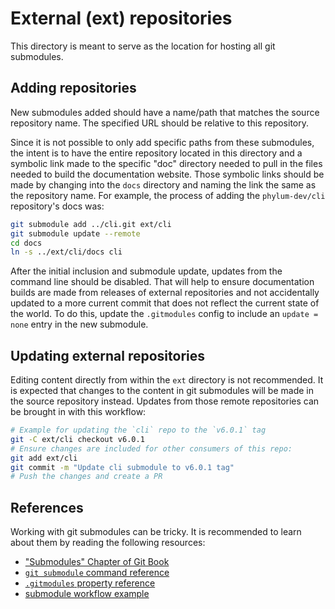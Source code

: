 # External (ext) repositories

This directory is meant to serve as the location for hosting all git submodules.

## Adding repositories

New submodules added should have a name/path that matches the source repository
name. The specified URL should be relative to this repository.

Since it is not possible to only add specific paths from these submodules, the
intent is to have the entire repository located in this directory and a symbolic
link made to the specific "doc" directory needed to pull in the files needed to
build the documentation website. Those symbolic links should be made by changing
into the `docs` directory and naming the link the same as the repository name.
For example, the process of adding the `phylum-dev/cli` repository's docs was:

```sh
git submodule add ../cli.git ext/cli
git submodule update --remote
cd docs
ln -s ../ext/cli/docs cli
```

After the initial inclusion and submodule update, updates from the command line
should be disabled. That will help to ensure documentation builds are made from
releases of external repositories and not accidentally updated to a more current
commit that does not reflect the current state of the world. To do this, update
the `.gitmodules` config to include an `update = none` entry in the new
submodule.

## Updating external repositories

Editing content directly from within the `ext` directory is not recommended. It
is expected that changes to the content in git submodules will be made in the
source repository instead. Updates from those remote repositories can be brought
in with this workflow:

```sh
# Example for updating the `cli` repo to the `v6.0.1` tag
git -C ext/cli checkout v6.0.1
# Ensure changes are included for other consumers of this repo:
git add ext/cli
git commit -m "Update cli submodule to v6.0.1 tag"
# Push the changes and create a PR
```

## References

Working with git submodules can be tricky. It is recommended to learn about them
by reading the following resources:

* ["Submodules" Chapter of Git Book](https://git-scm.com/book/en/v2/Git-Tools-Submodules)
* [`git submodule` command reference](https://git-scm.com/docs/git-submodule)
* [`.gitmodules` property reference](https://git-scm.com/docs/gitmodules)
* [submodule workflow example](https://git-scm.com/docs/gitsubmodules#_workflow_for_a_third_party_library)
